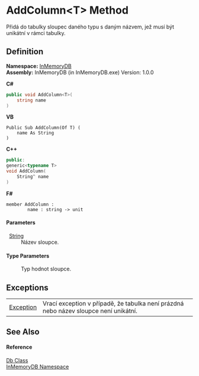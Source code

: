 # AddColumn&lt;T&gt; Method


Přidá do tabulky sloupec daného typu s daným názvem, jež musí být unikátní v rámci tabulky.



## Definition
**Namespace:** <a href="InMemoryDB/Help/044e8d7f-0f94-a8b4-bd65-529f6359fdf7">InMemoryDB</a>  
**Assembly:** InMemoryDB (in InMemoryDB.exe) Version: 1.0.0

**C#**
``` C#
public void AddColumn<T>(
	string name
)

```
**VB**
``` VB
Public Sub AddColumn(Of T) ( 
	name As String
)
```
**C++**
``` C++
public:
generic<typename T>
void AddColumn(
	String^ name
)
```
**F#**
``` F#
member AddColumn : 
        name : string -> unit 
```



#### Parameters
<dl><dt>  <a href="InMemoryDB/Help/https://learn.microsoft.com/dotnet/api/system.string" target="_blank" rel="noopener noreferrer">String</a></dt><dd>Název sloupce.</dd></dl>

#### Type Parameters
<dl><dt /><dd>Typ hodnot sloupce.</dd></dl>

## Exceptions
<table>
<tr>
<td><a href="InMemoryDB/Help/https://learn.microsoft.com/dotnet/api/system.exception" target="_blank" rel="noopener noreferrer">Exception</a></td>
<td>Vrací exception v případě, že tabulka není prázdná nebo název sloupce není unikátní.</td></tr>
</table>

## See Also


#### Reference
<a href="InMemoryDB/Help/072256a6-4e86-2a0a-723b-934e64bcdb43">Db Class</a>  
<a href="InMemoryDB/Help/044e8d7f-0f94-a8b4-bd65-529f6359fdf7">InMemoryDB Namespace</a>  
